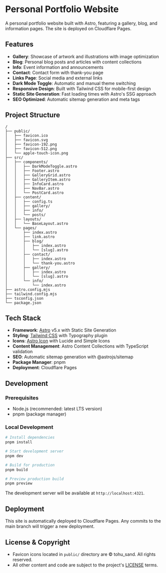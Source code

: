 # Personal Portfolio Website

A personal portfolio website built with Astro, featuring a gallery, blog, and information pages. The site is deployed on Cloudflare Pages.

## Features

- **Gallery**: Showcase of artwork and illustrations with image optimization
- **Blog**: Personal blog posts and articles with content collections
- **Info**: Event information and announcements
- **Contact**: Contact form with thank-you page
- **Links Page**: Social media and external links
- **Dark Mode Toggle**: Automatic and manual theme switching
- **Responsive Design**: Built with Tailwind CSS for mobile-first design
- **Static Site Generation**: Fast loading times with Astro's SSG approach
- **SEO Optimized**: Automatic sitemap generation and meta tags

## Project Structure

```text
/
├── public/
│   ├── favicon.ico
│   ├── favicon.svg
│   ├── favicon-192.png
│   ├── favicon-512.png
│   └── apple-touch-icon.png
├── src/
│   ├── components/
│   │   ├── DarkModeToggle.astro
│   │   ├── Footer.astro
│   │   ├── GalleryGrid.astro
│   │   ├── GalleryItem.astro
│   │   ├── InfoCard.astro
│   │   ├── NavBar.astro
│   │   └── PostCard.astro
│   ├── content/
│   │   ├── config.ts
│   │   ├── gallery/
│   │   ├── info/
│   │   └── posts/
│   ├── layouts/
│   │   └── BaseLayout.astro
│   └── pages/
│       ├── index.astro
│       ├── link.astro
│       ├── blog/
│       │   ├── index.astro
│       │   └── [slug].astro
│       ├── contact/
│       │   ├── index.astro
│       │   └── thank-you.astro
│       ├── gallery/
│       │   ├── index.astro
│       │   └── [slug].astro
│       └── info/
│           └── index.astro
├── astro.config.mjs
├── tailwind.config.mjs
├── tsconfig.json
└── package.json
```

## Tech Stack

- **Framework**: [Astro](https://astro.build/) v5.x with Static Site Generation
- **Styling**: [Tailwind CSS](https://tailwindcss.com/) with Typography plugin
- **Icons**: [Astro Icon](https://github.com/natemoo-re/astro-icon) with Lucide and Simple Icons
- **Content Management**: Astro Content Collections with TypeScript validation
- **SEO**: Automatic sitemap generation with @astrojs/sitemap
- **Package Manager**: pnpm
- **Deployment**: Cloudflare Pages

## Development

### Prerequisites
- Node.js (recommended: latest LTS version)
- pnpm (package manager)

### Local Development
```bash
# Install dependencies
pnpm install

# Start development server
pnpm dev

# Build for production
pnpm build

# Preview production build
pnpm preview
```

The development server will be available at `http://localhost:4321`.

## Deployment

This site is automatically deployed to Cloudflare Pages. Any commits to the main branch will trigger a new deployment.

##  License & Copyright

- Favicon icons located in `public/` directory are © tohu_sand. All rights reserved.
- All other content and code are subject to the project's [LICENSE](LICENSE) terms.
